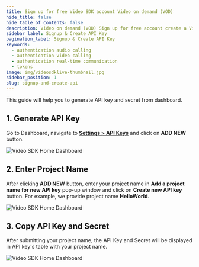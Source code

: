 ```yaml
---
title: Sign up for free Video SDK account Video on demand (VOD)
hide_title: false
hide_table_of_contents: false
description: Video on demand (VOD) Sign up for free account create a Video on Demand (VOD) Platform for Business It's our go-to reference whether you're just getting started.
sidebar_label: Signup & Create API Key
pagination_label: Signup & Create API Key
keywords:
  - authentication audio calling
  - authentication video calling
  - authentication real-time communication
  - tokens
image: img/videosdklive-thumbnail.jpg
sidebar_position: 1
slug: signup-and-create-api
---
```


This guide will help you to generate API key and secret from dashboard.

## 1. Generate API Key

Go to Dashboard, navigate to [<ins>**Settings > API Keys**</ins>](https://app.videosdk.live/settings/api-keys) and click on **ADD NEW** button.

![Video SDK Home Dashboard](/img/tutorial/add_new_api.png)

## 2. Enter Project Name

After clicking **ADD NEW** button, enter your project name in **Add a project name for new API key** pop-up window and click on **Create new API key** button.
For example, we provide project name **HelloWorld**.

![Video SDK Home Dashboard](/img/tutorial/project_name.png)

## 3. Copy API Key and Secret

After submitting your project name, the API Key and Secret will be displayed in API key's table with your project name.

![Video SDK Home Dashboard](/img/tutorial/api_key_table.png)
